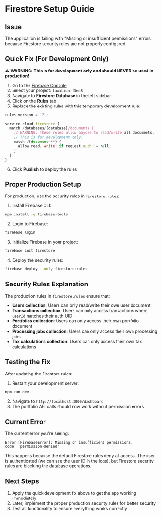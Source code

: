 # Firestore Setup Guide

## Issue
The application is failing with "Missing or insufficient permissions" errors because Firestore security rules are not properly configured.

## Quick Fix (For Development Only)

**⚠️ WARNING: This is for development only and should NEVER be used in production!**

1. Go to the [Firebase Console](https://console.firebase.google.com/)
2. Select your project: `taxation-f3ee8`
3. Navigate to **Firestore Database** in the left sidebar
4. Click on the **Rules** tab
5. Replace the existing rules with this temporary development rule:

```javascript
rules_version = '2';

service cloud.firestore {
  match /databases/{database}/documents {
    // WARNING: These rules allow anyone to read/write all documents.
    // This is for development only!
    match /{document=**} {
      allow read, write: if request.auth != null;
    }
  }
}
```

6. Click **Publish** to deploy the rules

## Proper Production Setup

For production, use the security rules in `firestore.rules`:

1. Install Firebase CLI:
```bash
npm install -g firebase-tools
```

2. Login to Firebase:
```bash
firebase login
```

3. Initialize Firebase in your project:
```bash
firebase init firestore
```

4. Deploy the security rules:
```bash
firebase deploy --only firestore:rules
```

## Security Rules Explanation

The production rules in `firestore.rules` ensure that:

- **Users collection**: Users can only read/write their own user document
- **Transactions collection**: Users can only access transactions where `userId` matches their auth UID
- **Portfolios collection**: Users can only access their own portfolio document
- **Processing jobs collection**: Users can only access their own processing jobs
- **Tax calculations collection**: Users can only access their own tax calculations

## Testing the Fix

After updating the Firestore rules:

1. Restart your development server:
```bash
npm run dev
```

2. Navigate to `http://localhost:3000/dashboard`
3. The portfolio API calls should now work without permission errors

## Current Error

The current error you're seeing:
```
Error [FirebaseError]: Missing or insufficient permissions.
code: 'permission-denied'
```

This happens because the default Firestore rules deny all access. The user is authenticated (we can see the user ID in the logs), but Firestore security rules are blocking the database operations.

## Next Steps

1. Apply the quick development fix above to get the app working immediately
2. Later, implement the proper production security rules for better security
3. Test all functionality to ensure everything works correctly